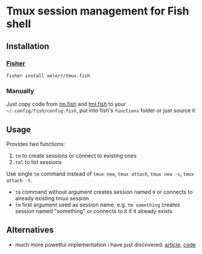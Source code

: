 # Tmux session management for Fish shell

## Installation

### [Fisher](https://github.com/jorgebucaran/fisher)

```fish
fisher install xelorr/tmux.fish
```

### Manually

Just copy code from [tm.fish](functions/tm.fish) and [tml.fish](functions/tml.fish) to your `~/.config/fish/config.fish`, put into fish's `functions` folder or just source it

## Usage

Provides two functions:

1. `tm` to create sessions or connect to existing ones
2. `tml` to list sessions

Use single `tm` command instead of `tmux new`, `tmux attach`, `tmux new -s`, `tmux attach -t`.

- `tm` command without argument creates session named `0` or connects to already existing tmux session
- `tm` first argument used as session name, e.g. `tm something` creates session named "something" or connects to it if it already exists

## Alternatives

- much more powetful implementation i have just discovered: [article](https://brettterpstra.com/2019/12/17/tm-wrapper-for-tmux-redux-with-fish-tab-completion/), [code](https://gist.github.com/ttscoff/a37427a8c331f072904d)
